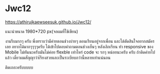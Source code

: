 # Jwc12
https://athirujkaewseesuk.github.io/Jwc12/

แนะนำขนาด 1980*720 px(จอผมที่ใช้เขียน)

งานรีบมากๆ ครับ พึ่งทราบว่ามีค่ายตอนช่วงบ่ายๆ ตอนเรียนอยู่จากเพื่อน และได้ตัดสินใจอยากสมัครเลย อยากได้มากๆๆๆๆครับ ได้เข้าไปตอบคำถามตอนช่วงเย็นๆ หลังเลิกเรียน
ทำ responsive ของ Mobile ไม่ทันนะครับมันไม่ค่อย flexble เท่าไหร่ code จะ รกๆ หน่อยนะครับ ครับ ถ้าติดค่ายไปแล้ว เดี๋ยวผมสัญญาว่าเ้รียงสวยและเป็นระเบียบกว่านี้หลายเท่าแน่นอน

ติดเถอะครับบบบบ
